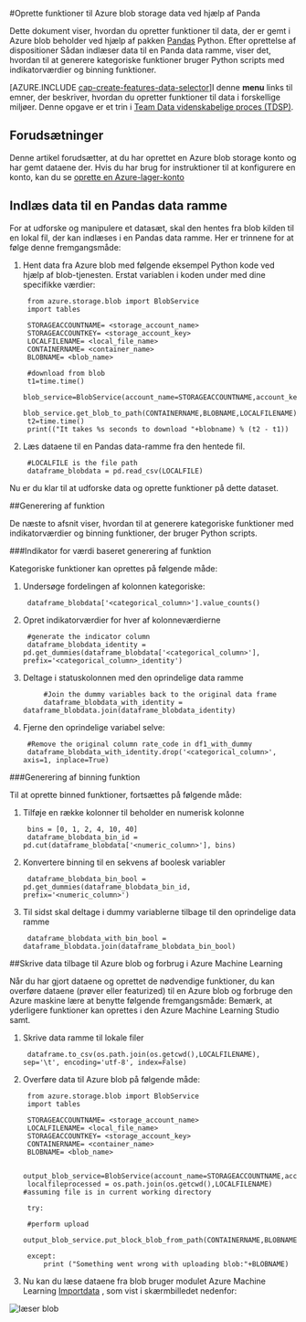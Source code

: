 <properties
    pageTitle="Oprette funktioner til Azure blob storage data ved hjælp af Panda | Microsoft Azure"
    description="Sådan oprettes funktioner for data, der er gemt i pakken Panda Python Azure blob beholder."
    services="machine-learning,storage"
    documentationCenter=""
    authors="bradsev"
    manager="jhubbard"
    editor="cgronlun" />

<tags
    ms.service="machine-learning"
    ms.workload="data-services"
    ms.tgt_pltfrm="na"
    ms.devlang="na"
    ms.topic="article"
    ms.date="09/19/2016"
    ms.author="bradsev;garye" />

#<a name="create-features-for-azure-blob-storage-data-using-panda"></a>Oprette funktioner til Azure blob storage data ved hjælp af Panda

Dette dokument viser, hvordan du opretter funktioner til data, der er gemt i Azure blob beholder ved hjælp af pakken [Pandas](http://pandas.pydata.org/) Python. Efter oprettelse af dispositioner Sådan indlæser data til en Panda data ramme, viser det, hvordan til at generere kategoriske funktioner bruger Python scripts med indikatorværdier og binning funktioner.

[AZURE.INCLUDE [cap-create-features-data-selector](../../includes/cap-create-features-selector.md)]I denne **menu** links til emner, der beskriver, hvordan du opretter funktioner til data i forskellige miljøer. Denne opgave er et trin i [Team Data videnskabelige proces (TDSP)](https://azure.microsoft.com/documentation/learning-paths/cortana-analytics-process/).


## <a name="prerequisites"></a>Forudsætninger

Denne artikel forudsætter, at du har oprettet en Azure blob storage konto og har gemt dataene der. Hvis du har brug for instruktioner til at konfigurere en konto, kan du se [oprette en Azure-lager-konto](../storage/storage-create-storage-account.md#create-a-storage-account)


## <a name="load-the-data-into-a-pandas-data-frame"></a>Indlæs data til en Pandas data ramme
For at udforske og manipulere et datasæt, skal den hentes fra blob kilden til en lokal fil, der kan indlæses i en Pandas data ramme. Her er trinnene for at følge denne fremgangsmåde:

1. Hent data fra Azure blob med følgende eksempel Python kode ved hjælp af blob-tjenesten. Erstat variablen i koden under med dine specifikke værdier:

        from azure.storage.blob import BlobService
        import tables

        STORAGEACCOUNTNAME= <storage_account_name>
        STORAGEACCOUNTKEY= <storage_account_key>
        LOCALFILENAME= <local_file_name>        
        CONTAINERNAME= <container_name>
        BLOBNAME= <blob_name>

        #download from blob
        t1=time.time()
        blob_service=BlobService(account_name=STORAGEACCOUNTNAME,account_key=STORAGEACCOUNTKEY)
        blob_service.get_blob_to_path(CONTAINERNAME,BLOBNAME,LOCALFILENAME)
        t2=time.time()
        print(("It takes %s seconds to download "+blobname) % (t2 - t1))


2. Læs dataene til en Pandas data-ramme fra den hentede fil.

        #LOCALFILE is the file path
        dataframe_blobdata = pd.read_csv(LOCALFILE)

Nu er du klar til at udforske data og oprette funktioner på dette dataset.

##<a name="blob-featuregen"></a>Generering af funktion

De næste to afsnit viser, hvordan til at generere kategoriske funktioner med indikatorværdier og binning funktioner, der bruger Python scripts.

###<a name="blob-countfeature"></a>Indikator for værdi baseret generering af funktion

Kategoriske funktioner kan oprettes på følgende måde:

1. Undersøge fordelingen af kolonnen kategoriske:

        dataframe_blobdata['<categorical_column>'].value_counts()

2. Opret indikatorværdier for hver af kolonneværdierne

        #generate the indicator column
        dataframe_blobdata_identity = pd.get_dummies(dataframe_blobdata['<categorical_column>'], prefix='<categorical_column>_identity')

3. Deltage i statuskolonnen med den oprindelige data ramme

            #Join the dummy variables back to the original data frame
            dataframe_blobdata_with_identity = dataframe_blobdata.join(dataframe_blobdata_identity)

4. Fjerne den oprindelige variabel selve:

        #Remove the original column rate_code in df1_with_dummy
        dataframe_blobdata_with_identity.drop('<categorical_column>', axis=1, inplace=True)

###<a name="blob-binningfeature"></a>Generering af binning funktion

Til at oprette binned funktioner, fortsættes på følgende måde:

1. Tilføje en række kolonner til beholder en numerisk kolonne

        bins = [0, 1, 2, 4, 10, 40]
        dataframe_blobdata_bin_id = pd.cut(dataframe_blobdata['<numeric_column>'], bins)

2. Konvertere binning til en sekvens af boolesk variabler

        dataframe_blobdata_bin_bool = pd.get_dummies(dataframe_blobdata_bin_id, prefix='<numeric_column>')

3. Til sidst skal deltage i dummy variablerne tilbage til den oprindelige data ramme

        dataframe_blobdata_with_bin_bool = dataframe_blobdata.join(dataframe_blobdata_bin_bool)

##<a name="sql-featuregen"></a>Skrive data tilbage til Azure blob og forbrug i Azure Machine Learning

Når du har gjort dataene og oprettet de nødvendige funktioner, du kan overføre dataene (prøver eller featurized) til en Azure blob og forbruge den Azure maskine lære at benytte følgende fremgangsmåde: Bemærk, at yderligere funktioner kan oprettes i den Azure Machine Learning Studio samt.
1. Skrive data ramme til lokale filer

        dataframe.to_csv(os.path.join(os.getcwd(),LOCALFILENAME), sep='\t', encoding='utf-8', index=False)

2. Overføre data til Azure blob på følgende måde:

        from azure.storage.blob import BlobService
        import tables

        STORAGEACCOUNTNAME= <storage_account_name>
        LOCALFILENAME= <local_file_name>
        STORAGEACCOUNTKEY= <storage_account_key>
        CONTAINERNAME= <container_name>
        BLOBNAME= <blob_name>

        output_blob_service=BlobService(account_name=STORAGEACCOUNTNAME,account_key=STORAGEACCOUNTKEY)    
        localfileprocessed = os.path.join(os.getcwd(),LOCALFILENAME) #assuming file is in current working directory

        try:

        #perform upload
        output_blob_service.put_block_blob_from_path(CONTAINERNAME,BLOBNAME,localfileprocessed)

        except:         
            print ("Something went wrong with uploading blob:"+BLOBNAME)

3. Nu kan du læse dataene fra blob bruger modulet Azure Machine Learning [Importdata](https://msdn.microsoft.com/library/azure/4e1b0fe6-aded-4b3f-a36f-39b8862b9004/) , som vist i skærmbilledet nedenfor:

![læser blob](./media/machine-learning-data-science-process-data-blob/reader_blob.png)
